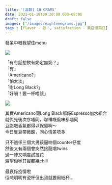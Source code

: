 ```yaml
---
title: '[高馡] 18 GRAMS'
date: 2021-01-18T09:30:00.000+08:00
draft: false
images: ["/images/eighteengrams.jpg"]
tags : [flavor - 飲！, satisfaction - 黃店懲罰日]
---
```


發呆中嘅我望住menu

![](/images/eighteengrams.jpg)

「有冇話想飲有奶定無奶？」  
「冇」   
「Americano?」  
「怕太淡」  
「咁Long Black?」  
「好喎！要一杯唔該」  
  
![](/images/eighteengrams1.jpg)
  
其實Americano同Long Black都係Espresso加水組合  
就係先後次序唔同，咖啡嘅風味都唔同  
豆脂嘅香氣都得以保留啊～  
今日隻豆帶微酸，同心情差唔多  
  
只不過係三個大男孩逼响個counter仔度  
然後又有兩個會突然接龍唱twins  
過一陣又响度試拉花  
齋望佢哋其實都幾chill  
  
最衰係疫情啦  
佢哋明明有瓷杯但出貨就要用紙杯...  

